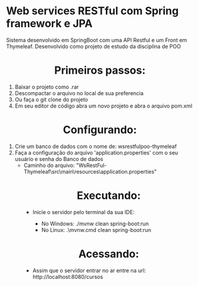 # Web services RESTful com Spring framework e JPA
Sistema desenvolvido em SpringBoot com uma API Restful e um Front em Thymeleaf. Desenvolvido como projeto de estudo da disciplina de POO

<h1 align="center">Primeiros passos:</h1>
<ol>
  <li>Baixar o projeto como .rar</li>
  <li>Descompactar o arquivo no local de sua preferencia</li>
  <li>Ou faça o git clone do projeto</li>
<li>Em seu editor de código abra um novo projeto e abra o arquivo pom.xml</li>
</ol>
<h1 align="center">Configurando:</h1>

<ol>
  <li>Crie um banco de dados com o nome de: wsrestfulpoo-thymeleaf</li>
  <li>Faça a configuração do arquivo 'application.properties' com o seu usuário e senha do Banco de dados
    <ul>
      <li>Caminho do arquivo: "WsRestFul-Thymeleaf\src\main\resources\application.properties"</li>
    </ul>
 <ol>
   
   
   
 <h1 align="center">Executando:</h1>
<ul>
  <li>Inicie o servidor pelo terminal da sua IDE:</li>
  <ul>
    <li>No Windows: ./mvnw clean spring-boot:run</li>
    <li>No Linux: .\mvnw.cmd clean spring-boot:run</li>
  </ul>
</ul>

   <h1 align="center">Acessando:</h1>
<ul>
  <li>Assim que o servidor entrar no ar entre na url: http://localhost:8080/cursos</li>
   </ul>

